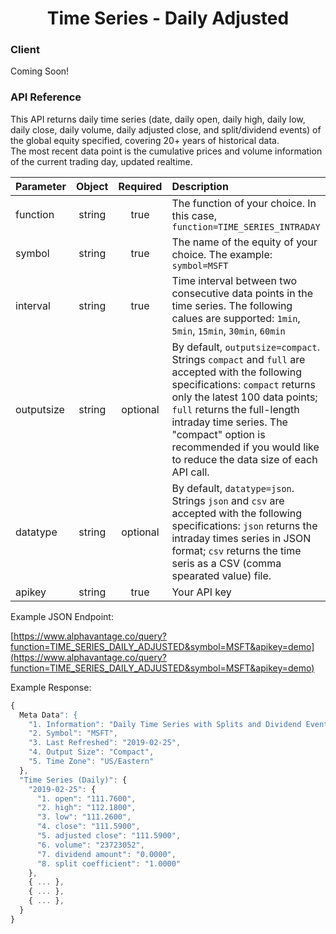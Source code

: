 <center>
  <h1>Time Series - Daily Adjusted</h1>
</center>

<!-- tabs:start -->

### **Client**

Coming Soon!

### **API Reference**

This API returns daily time series (date, daily open, daily high, daily low, daily close, daily volume, daily adjusted close, and split/dividend events) of the global equity specified, covering 20+ years of historical data.  
The most recent data point is the cumulative prices and volume information of the current trading day, updated realtime. 

| Parameter       | Object  | Required  | Description |
| :---            | :---:   | :---:     | :---        |
| function        | string  | true      | The function of your choice. In this case, `function=TIME_SERIES_INTRADAY` |
| symbol          | string  | true      | The name of the equity of your choice. The example: `symbol=MSFT` |
| interval        | string  | true      | Time interval between two consecutive data points in the time series. The following calues are supported: `1min`, `5min`, `15min`, `30min`, `60min` |
| outputsize      | string  | optional  | By default, `outputsize=compact`. Strings `compact` and `full` are accepted with the following specifications: `compact` returns only the latest 100 data points; `full` returns the full-length intraday time series. The "compact" option is recommended if you would like to reduce the data size of each API call.
| datatype        | string  | optional  | By default, `datatype=json`. Strings `json` and `csv` are accepted with the following specifications: `json` returns the intraday times series in JSON format; `csv` returns the time seris as a CSV (comma spearated value) file. |
| apikey          | string  | true      | Your API key | 

Example JSON Endpoint:  

[https://www.alphavantage.co/query?function=TIME_SERIES_DAILY_ADJUSTED&symbol=MSFT&apikey=demo](https://www.alphavantage.co/query?function=TIME_SERIES_DAILY_ADJUSTED&symbol=MSFT&apikey=demo)

Example Response:  

```javascript
{
  Meta Data": {
    "1. Information": "Daily Time Series with Splits and Dividend Events",
    "2. Symbol": "MSFT",
    "3. Last Refreshed": "2019-02-25",
    "4. Output Size": "Compact",
    "5. Time Zone": "US/Eastern"
  },
  "Time Series (Daily)": {
    "2019-02-25": {
      "1. open": "111.7600",
      "2. high": "112.1800",
      "3. low": "111.2600",
      "4. close": "111.5900",
      "5. adjusted close": "111.5900",
      "6. volume": "23723052",
      "7. dividend amount": "0.0000",
      "8. split coefficient": "1.0000"
    },
    { ... },
    { ... },
    { ... },
  }
}
```

<!-- tabs:end -->
